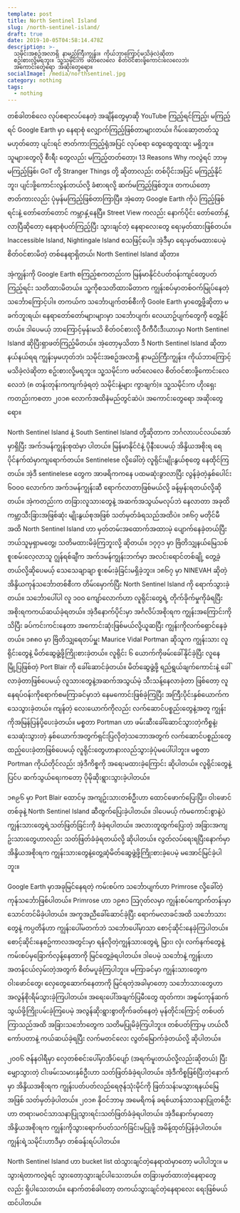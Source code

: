 ```yaml
---
template: post
title: North Sentinel Island
slug: /north-sentinel-island/
draft: true
date: 2019-10-05T04:58:14.478Z
description: >-
  သမိုင်းအစဥ်အလာရှိ နာမည်ကြီးကျွန်း။ ကိုယ်ဘာကြောင့်မသိခဲ့လဲဆိုတာ
  စဥ်းစားလို့မရဘူး။ သူ့သမိုင်းက ဖတ်လေလေ စိတ်ဝင်စားဖို့ကောင်းလေလေဘဲ၊
  အကောင်းတွေရော အဆိုးတွေရော။
socialImage: /media/northsentinel.jpg
category: nothing
tags:
  - nothing
---
```

တစ်ခါတစ်လေ လုပ်စရာလပ်နေတဲ့ အချိန်တွေမှာဆို YouTube ကြည့်ရင်ကြည့်၊ မကြည့်ရင် Google Earth မှာ နေရာစုံ လျှောက်ကြည့်ဖြစ်တာများတယ်။ ဂိမ်းဆော့တတ်သူ မဟုတ်တော့ ပျင်းရင် ဇာတ်ကားကြည့်ရုံအပြင် လုပ်စရာ ထွေထွေထူးထူး မရှိဘူး။ သူများတွေလို စီးရီး တွေလည်း မကြည့်တတ်တော့၊ 13 Reasons Why ကလွဲရင် ဘာမှ မကြည့်ဖြစ်၊ GoT တို့ Stranger Things တို့ ဆိုတာလည်း တစ်ပိုင်းအပြင် မကြည့်နိုင်ဘူး၊ ပျင်းဖို့ကောင်းလွန်းတယ်လို့ ခံစားရလို့ ဆက်မကြည့်ဖြစ်ဘူး။ တကယ်တော့ ဇာတ်ကားလည်း ပုံမှန်မကြည့်ဖြစ်တာကြာပြီ။ အဲ့တော့ Google Earth ကိုပဲ ကြည့်ဖြစ်ရင်းနဲ့ တော်တော်တောင် ကမ္ဘာနှံ့နေပြီ။ Street View ကလည်း နောက်ပိုင်း တော်တော်နှံ့လာပြီဆိုတော့ နေရာစုံပတ်ကြည့်ပြီး သွားချင်တဲ့ နေရာလေးတွေ ရေးမှတ်ထားဖြစ်တယ်။ Inaccessible Island, Nightingale Island စသဖြင့်ပေါ့။ အဲ့ဒီမှာ ရေးမှတ်မထားပေမဲ့ စိတ်ဝင်စားမိတဲ့ တစ်နေရာရှိတယ်၊ North Sentinel Island ဆိုတာ။

အဲ့ကျွန်းကို Google Earth စကြည့်စကတည်းက မြန်မာနိုင်ငံပတ်ဝန်းကျင်တွေပတ်ကြည့်ရင်း သတိထားမိတယ်။ သူ့ကိုစသတိထားမိတာက ကျွန်းစပ်မှာတစ်ဝက်မြုပ်နေတဲ့ သင်္ဘောကြောင့်ပါ။ တကယ်က သင်္ဘောပျက်တစ်စီးကို Goole Earth မှာတွေ့ဖို့ဆိုတာ မခက်ဘူးရယ်၊ နေရာတော်တော်များများမှာ သင်္ဘောပျက်၊ လေယာဥ်ပျက်တွေကို တွေ့နိုင်တယ်။ ဒါပေမယ့် ဘာကြောင့်မှန်းမသိ စိတ်ဝင်စားလို့ ဝီကီပီးဒီးယားမှာ North Sentinel Island ဆိုပြီးရှာဖတ်ကြည့်မိတယ်။ အဲ့တော့မှသိတာ ဒီ North Sentinel lsland ဆိုတာ နယ်နယ်ရရ ကျွန်းမှမဟုတ်ဘဲ၊ သမိုင်းအစဥ်အလာရှိ နာမည်ကြီးကျွန်း။ ကိုယ်ဘာကြောင့်မသိခဲ့လဲဆိုတာ စဥ်းစားလို့မရဘူး။ သူ့သမိုင်းက ဖတ်လေလေ စိတ်ဝင်စားဖို့ကောင်းလေလေဘဲ (၈ တန်းတုန်းကကျက်ခဲ့ရတဲ့ သမိုင်းနဲ့များ ကွာချက်)။ သူ့သမိုင်းက ဟိုးရှေးကတည်းကစတာ ၂၀၁၈ လောက်အထိနံမည်တွင်ဆဲပဲ၊ အကောင်းတွေရော အဆိုးတွေရော။ 

North Sentinel Island နဲ့ South Sentinel Island တို့ဆိုတာက ဘင်္ဂလားပင်လယ်အော်မှာရှိပြီး အက်ဒမန်ကျွန်းစုထဲမှာ ပါတယ်။ မြန်မာနိုင်ငံနဲ့ ပိုနီးပေမယ့် အိန္ဒိယအစိုးရ ရေပိုင်နက်ထဲမှာကျရောက်တယ်။ Sentinelese လို့ခေါ်တဲ့ လူရိုင်းမျိုးနွယ်စုတွေ နေထိုင်ကြတယ်။ အဲ့ဒီ sentinelese တွေက အာဖရိကကနေ ပထမဆုံးခွာလာပြီး လွန်ခဲ့တဲ့နှစ်ပေါင်း ၆၀၀၀ လောက်က အက်ဒမန်ကျွန်းဆီ ရောက်လာတာဖြစ်မယ်လို့ ခန့်မှန်းရတယ်လို့ဆိုတယ်။ အဲ့ကတည်းက တခြားလူသားတွေနဲ့ အဆက်အသွယ်မလုပ်ဘဲ နေလာတာ အခုထိ ကမ္ဘာ့သီးခြားအဖြစ်ဆုံး မျိုးနွယ်စုအဖြစ် သတ်မှတ်ခံရသည်အထိပဲ။ ၁၈၆၇ မတိုင်မီအထိ North Sentinel Island ဟာ မှတ်တမ်းအထောက်အထားမဲ့ ပျောက်နေခဲ့တယ်ပြီး ဘယ်သူမှရှာမတွေ့၊ သတိမထားမိခဲ့ကြဘူးလို့ ဆိုတယ်။ ၁၇၇၁ မှာ ဗြိတိသျှနယ်မြေသစ်စူးစမ်းလေ့လာသူ ဂျွန်ရစ်ချီက အက်ဒမန်ကျွန်းဘက်မှာ အလင်းရောင်တစ်ချို့ တွေ့ခဲ့တယ်လို့ဆိုပေမယ့် သေသေချာချာ စူးစမ်းခဲ့ခြင်းမရှိခဲ့ဘူး။ ၁၈၆၇ မှာ NINEVAH ဆိုတဲ့ အိန္ဒိယကုန်သင်္ဘောတစ်စီးက တိမ်းမှောက်ပြီး North Sentinel Island ကို ရောက်သွားခဲ့တယ်။ သင်္ဘောပေါ်ပါ လူ ၁၀၀ ကျော်လောက်ဟာ လူရိုင်းတွေရဲ့ တိုက်ခိုက်မှုကိုခံရပြီး အစိုးရကကယ်ဆယ်ခဲ့ရတယ်။ အဲ့ဒီနောက်ပိုင်းမှာ အင်္ဂလိပ်အစိုးရက ကျွန်းအကြောင်းကိုသိပြီး ခပ်ကင်းကင်းနေတာ အကောင်းဆုံးဖြစ်မယ်လို့ယူဆပြီး ကျွန်းကိုလက်ရှောင်နေခဲ့တယ်။ ၁၈၈၀ မှာ ဗြိတိသျှရေတပ်မှူး Maurice Vidal Portman ဆိုသူက ကျွန်းသား လူရိုင်းတွေနဲ့ မိတ်ဆွေဖွဲ့ဖို့ကြိုးစားခဲ့တယ်။ လူရိုင်း ၆ ယောက်ကိုဖမ်းခေါ်နိုင်ခဲ့ပြီး လူနေမြို့ပြဖြစ်တဲ့ Port Blair ကို ခေါ်ဆောင်ခဲ့တယ်။ မိတ်ဆွေဖွဲ့ဖို့ ရည်ရွယ်ချက်ကောင်းနဲ့ ခေါ်လာခဲ့တာဖြစ်ပေမယ့် လူသားတွေနဲ့အဆက်အသွယ်မဲ့ သီးသန့်နေလာခဲ့တာ ဖြစ်တော့ လူနေရပ်ဝန်းကိုရောက်စမကြာခင်မှာဘဲ နေမကောင်းဖြစ်ခဲ့ကြပြီး အကြီးပိုင်းနှစ်ယောက်က သေသွားခဲ့တယ်။ ကျန်တဲ့ လေးယောက်ကိုလည်း လက်ဆောင်ပစ္စည်းတွေနဲ့အတူ ကျွန်းကိုအမြန်ပြန်ပို့ပေးခဲ့တယ်။ မစ္စတာ Portman ဟာ ဖမ်းဆီးခေါ်ဆောင်သွားတဲ့ကိစ္စနဲ့၊ သေဆုံးသွားတဲ့ နှစ်ယောက်အတွက်ရှင်းပြလိုတဲ့သဘောအတွက် လက်ဆောင်ပစ္စည်းတွေထည့်ပေးခဲ့တာဖြစ်ပေမယ့် လူရိုင်းတွေဟာနားလည်သွားခဲ့ပုံမပေါ်ပါဘူး။ မစ္စတာ Portman ကိုယ်တိုင်လည်း အဲ့ဒီကိစ္စကို အရေးမထားခဲ့ကြောင်း ဆိုပါတယ်။ လူရိုင်းတွေနဲ့ ပြင်ပ ဆက်သွယ်ရေးကတော့ ပိုမိုဆိုးရွားသွားခဲ့ပါတယ်။

၁၈၉၆ မှာ  Port Blair ထောင်မှ အကျဥ်းသားတစ်ဦးဟာ ထောင်ဖောက်ပြေးပြီး၊ ဝါးဖောင်တစ်ခုနဲ့ North Sentinel Island ဆီထွက်ပြေးခဲ့ပါတယ်။ ဒါပေမယ့် ကံမကောင်းစွာနဲ့ပဲ ကျွန်းသားတွေရဲ့သတ်ဖြတ်ခြင်းကို ခံခဲ့ရပါတယ်။ အလားတူထွက်ပြေးတဲ့ အခြားအကျဥ်းသားတွေဟာလည်း သတ်ဖြတ်ခံခဲ့ရတယ်လို့ ဆိုပါတယ်။ လွတ်လပ်ရေးရပြီးနောက်မှာ အိန္ဒိယအစိုးရက ကျွန်းသားတွေနဲ့တွေ့ဆုံမိတ်ဆွေဖွဲ့ဖို့ကြိုးစားခဲ့ပေမဲ့ မအောင်မြင်ခဲ့ပါဘူး။

Google Earth မှာအခုမြင်နေရတဲ့ ကမ်းစပ်က သင်္ဘောပျက်ဟာ Primrose  လို့ခေါ်တဲ့ ကုန်သင်္ဘောဖြစ်ပါတယ်။  Primrose ဟာ ၁၉၈၁ သြဂုတ်လမှာ ကျွန်းစပ်ကျောက်တန်းမှာ သောင်တင်မိခဲ့ပါတယ်။ အကူအညီခေါ်ဆောင်ခဲ့ပြီး ရောက်မလာခင်အထိ သင်္ဘောသားတွေနဲ့ ကပ္ပတိန်ဟာ ကျွန်းပေါ်မတက်ဘဲ သင်္ဘောပေါ်မှာသာ စောင့်ဆိုင်းနေခဲ့ကြပါတယ်။ စောင့်ဆိုင်းနေစဥ်ကာလအတွင်းမှာ ရန်လိုတဲ့ကျွန်သားတွေရဲ့ မြား၊ လှံ၊ လက်နက်တွေနဲ့ ကမ်းစပ်မှခြောက်လှန့်နေတာကို မြင်တွေ့ခဲ့ရပါတယ်။ ဒါပေမဲ့ သင်္ဘောနဲ့ ကျွန်းဟာ အတန်ငယ်လှမ်းတဲ့အတွက် စိတ်မပူခဲ့ကြပါဘူး။ မကြာခင်မှာ ကျွန်းသားတွေက ဝါးဖောင်တွေ၊ လှေတွေဆောက်နေတာကို မြင်ရတဲ့အခါမှာတော့ သင်္ဘောသားတွေဟာအလွန်စိုးရိမ်သွားခဲ့ကြပါတယ်။ အရေးပေါ်အချက်ပြမီးတွေ ထုတ်ကာ၊ အစွမ်းကုန်ဆက်သွယ်ဖို့ကြိုးပမ်းခဲ့ကြပေမဲ့ အလွန်ဆိုးရွားစွာတိုက်ခတ်နေတဲ့ မုန်တိုင်းကြောင့် တစ်ပတ်ကြာသည်အထိ အခြားသင်္ဘောတွေက သတိမပြုမိခဲ့ကြပါဘူး။ တစ်ပတ်ကြာမှ ဟယ်လီကော်ပတာနဲ့ ကယ်ဆယ်ခဲ့ရပြီး လက်မတင်လေး လွတ်မြောက်ခဲ့တယ်လို့ ဆိုပါတယ်။

၂၀၀၆ ဇန်နဝါရီမှာ လှေတစ်စင်းပေါ်မှာအိပ်ပျော် (အရက်မူးတယ်လို့လည်းဆိုတယ်) ပြီး မျှောသွားတဲ့ ငါးဖမ်းသမားနှစ်ဦးဟာ သတ်ဖြတ်ခံခဲ့ရပါတယ်။ အဲ့ဒီကိစ္စဖြစ်ပြီးတဲ့နောက်မှာ အိန္ဒိယအစိုးရက ကျွန်းပတ်ပတ်လည်ရေဇုန်သုံးမိုင်ကို ဖြတ်သန်းမသွားရနယ်မြေအဖြစ် သတ်မှတ်ခဲ့ပါတယ်။ ၂၀၁၈ နိုဝင်ဘာမှ အမေရိကန် ခရစ်ယာန်သာသနာပြုတစ်ဦးဟာ တရားမဝင်သာသနာပြုသွားရင်းသတ်ဖြတ်ခံခဲ့ရပါတယ်။ အဲ့ဒီနောက်မှာတော့ အိန္ဒိယအစိုးရက ကျွန်းကိုသွားရောက်ပတ်သက်ခြင်းမပြုဖို့ အမိန့်ထုတ်ပြန်ခဲ့ပါတယ်။ ကျွန်းရဲ့သမိုင်းဟာဒီမှာ တစ်ခန်းရပ်ပါတယ်။

North Sentinel Island ဟာ bucket list ထဲသွားချင်တဲ့နေရာထဲမှာတော့ မပါပါဘူး။ မသွားရဲတာကလွဲရင် သွားတော့သွားချင်ပါသေးတယ်။ တခြားမှတ်ထားတဲ့နေရာတွေလည်း ရှိပါသေးတယ်။ နောက်တစ်ခါတော့ တကယ်သွားချင်တဲ့နေရာလေး ရေးဖြစ်မယ်ထင်ပါတယ်။
